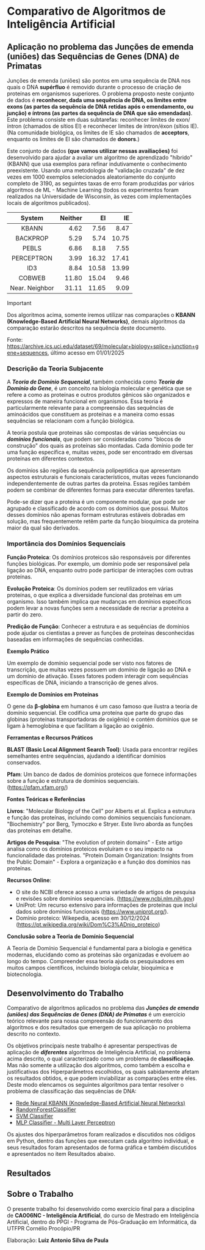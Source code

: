 # Comparativo de Algoritmos de Inteligência Artificial

## Aplicação no problema das Junções de emenda (uniões) das Sequências de Genes (DNA) de Primatas

Junções de emenda (uniões) são pontos em uma sequência de DNA nos quais o DNA **supérfluo** é removido durante o processo de criação de proteínas em organismos superiores. O problema proposto neste conjunto de dados é **reconhecer, dada uma sequência de DNA, os limites entre exons (as partes da sequência de DNA retidas após o emendamento, ou junção) e íntrons (as partes da sequência de DNA que são emendadas)**. Este problema consiste em duas subtarefas: reconhecer limites de exon/íntron (chamados de sítios EI) e reconhecer limites de íntron/éxon (sítios IE). (Na comunidade biológica, os limites de IE são chamados de **acceptors**, enquanto os limites de EI são chamados de **donors**.)

Este conjunto de dados **(que vamos utilizar nessas availiações)** foi desenvolvido para ajudar a avaliar um algoritmo de aprendizado "híbrido" (KBANN) que usa exemplos para refinar indutivamente o conhecimento preexistente. Usando uma metodologia de "validação cruzada" de dez vezes em 1000 exemplos selecionados aleatoriamente do conjunto completo de 3190, as seguintes taxas de erro foram produzidas por vários algoritmos de ML - Machine Learning (todos os experimentos foram realizados na Universidade de Wisconsin, às vezes com implementações locais de algoritmos publicados).

| System |Neither|  EI | IE  |
|:-----:|------:|-----:|-----:|
|KBANN  |  4.62 |  7.56|  8.47|
|BACKPROP| 5.29 |  5.74| 10.75|
|PEBLS | 6.86| 8.18| 7.55|
|PERCEPTRON| 3.99| 16.32| 17.41|
|ID3 |  8.84| 10.58| 13.99|
|COBWEB| 11.80| 15.04| 9.46|
|Near. Neighbor| 31.11| 11.65| 9.09|


>[!Important]
>Dos algoritmos acima, somente iremos utilizar nas comparações o **KBANN (Knowledge-Based Artificial Neural Networks)**, demais algoritmos da comparação estarão descritos na sequência deste documento.

Fonte: https://archive.ics.uci.edu/dataset/69/molecular+biology+splice+junction+gene+sequences, último acesso em 01/01/2025

### Descrição da Teoria Subjacente

A ***Teoria de Domínio Sequencial***, também conhecida como ***Teoria da Domínio do Gene***, é um conceito na biologia molecular e genética que se refere a como as proteínas e outros produtos gênicos são organizados e expressos de maneira funcional em organismos. Essa teoria é particularmente relevante para a compreensão das sequências de aminoácidos que constituem as proteínas e a maneira como essas sequências se relacionam com a função biológica.

A teoria postula que proteinas são compostas de várias sequências ou ***domínios funcionais***, que podem ser consideradas como "blocos de construção" dos quais as proteínas são montadas. Cada domínio pode ter uma função específica e, muitas vezes, pode ser encontrado em diversas proteínas em diferentes contextos. 

Os domínios são regiões da sequência polipeptídica que apresentam aspectos estruturais e funcionais característicos, muitas vezes funcionando independentemente de outras partes da proteína. Essas regiões também podem se combinar de diferentes formas para executar diferentes tarefas.

Pode-se dizer que a proteína é um componente modular, que pode ser agrupado e classificado de acordo com os domínios que possui. Muitos desses domínios não apenas formam estruturas estáveis dobradas em solução, mas frequentemente retêm parte da função bioquímica da proteína maior da qual são derivados. 

### Importância dos Domínios Sequenciais

**Função Proteica**: Os domínios proteicos são responsáveis por diferentes funções biológicas. Por exemplo, um domínio pode ser responsável pela ligação ao DNA, enquanto outro pode participar de interações com outras proteínas.

**Evolução Proteica**: Os domínios podem ser reutilizados em várias proteínas, o que explica a diversidade funcional das proteínas em um organismo. Isso também implica que mudanças em domínios específicos podem levar a novas funções sem a necessidade de recriar a proteína a partir do zero.

**Predição de Função**: Conhecer a estrutura e as sequências de domínios pode ajudar os cientistas a prever as funções de proteínas desconhecidas baseadas em informações de sequências conhecidas.

**Exemplo Prático**

Um exemplo de domínio sequencial pode ser visto nos fatores de transcrição, que muitas vezes possuem um domínio de ligação ao DNA e um domínio de ativação. Esses fatores podem interagir com sequências específicas de DNA, iniciando a transcrição de genes alvos.

**Exemplo de Domínios em Proteínas**

O gene da **β-globina** em humanos é um caso famoso que ilustra a teoria de domínio sequencial. Ele codifica uma proteína que parte do grupo das globinas (proteínas transportadoras de oxigênio) e contém domínios que se ligam à hemoglobina e que facilitam a ligação ao oxigênio.

**Ferramentas e Recursos Práticos**

**BLAST (Basic Local Alignment Search Tool)**: Usada para encontrar regiões semelhantes entre sequências, ajudando a identificar domínios conservados.

**Pfam**: Um banco de dados de domínios proteicos que fornece informações sobre a função e estrutura de domínios sequenciais. (https://pfam.xfam.org/)

**Fontes Teóricas e Referências**

**Livros**: 
        "Molecular Biology of the Cell" por Alberts et al. Explica a estrutura e função das proteínas, incluindo como domínios sequenciais funcionam.
        "Biochemistry" por Berg, Tymoczko e Stryer. Este livro aborda as funções das proteínas em detalhe.

**Artigos de Pesquisa**: 
        "The evolution of protein domains" - Este artigo analisa como os domínios proteicos evoluíram e o seu impacto na funcionalidade das proteínas.
        "Protein Domain Organization: Insights from the Public Domain" - Explora a organização e a função dos domínios nas proteínas.

**Recursos Online**:

  - O site do NCBI oferece acesso a uma variedade de artigos de pesquisa e revisões sobre domínios sequenciais. (https://www.ncbi.nlm.nih.gov)
  - UniProt: Um recurso extensivo para informações de proteínas que inclui dados sobre domínios funcionais (https://www.uniprot.org/).
  - Domínio proteico: Wikepedia, acesso em 30/12/2024 (https://pt.wikipedia.org/wiki/Dom%C3%ADnio_proteico)
        

**Conclusão sobre a Teoria de Domínio Sequencial**

A Teoria de Domínio Sequencial é fundamental para a biologia e genética modernas, elucidando como as proteínas são organizadas e evoluem ao longo do tempo. Compreender essa teoria ajuda os pesquisadores em muitos campos científicos, incluindo biologia celular, bioquímica e biotecnologia. 



## Desenvolvimento do Trabalho

Comparativo de algoritmos aplicados no problema das ***Junções de emenda (uniões) das Sequências de Genes (DNA) de Primatas*** é um exercício teórico relevante para nossa compreensão do funcionamento dos algoritmos e dos resultados que emergem de sua aplicação no problema descrito no contexto.

Os objetivos principais neste trabalho é apresentar perspectivas de aplicação de ***diferentes*** algoritmos de Inteligência Artificial, no problema acima descrito, o qual caracterizado como um problema de **classificação**. Mas não somente a utilização dos algoritmos, como também a escolha e justificativas dos Hiperparâmetros escolhidos, os quais sabidamente afetam os resultados obtidos, e que podem inviabilizar as comparações entre eles. Deste modo elencamos os seguintes algoritmos para tentar resolver o problema de classificação das sequências de DNA:
  
  - [Rede Neural KBANN (Knowledge-Based Artificial Neural Networks)](https://www.google.com/url?sa=t&source=web&rct=j&opi=89978449&url=https://www.inf.ufrgs.br/~engel/data/media/file/cmp121/kbann-artigo.pdf&ved=2ahUKEwiFn9yCqdWKAxX4BrkGHWFMEq8QFnoECBUQAQ&usg=AOvVaw2yzjp752bnqkN2fu16XcdW)
  - [RandomForestClassifier](https://link.springer.com/article/10.1023/a:1010933404324)
  - [SVM Classifier](https://link.springer.com/article/10.1007/BF00994018)
  - [MLP Classifier - Multi Layer Perceptron](https://www.semanticscholar.org/paper/Learning-representations-by-back-propagating-errors-Rumelhart-Hinton/052b1d8ce63b07fec3de9dbb583772d860b7c769)

Os ajustes dos hiperparâmetros foram realizados e discutidos nos códigos em Python, dentro das funções que executam cada algoritmo individual, e seus resultados foram apresentados de forma gráfica e também discutidos e apresentados no item Resultados abaixo.

## Resultados


## Sobre o Trabalho

O presente trabalho foi desenvolvido como exercício final para a disciplina de **CA006NC - Inteligência Artificial**, do curso de Mestrado em Inteligência Artificial, dentro do PPGI - Programa de Pós-Graduação em Informática, da UTFPR Cornélio Procópio/PR

Elaboração: **Luiz Antonio Silva de Paula**
